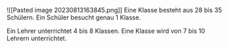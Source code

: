 ![[Pasted image 20230813163845.png]]
Eine Klasse besteht aus 28 bis 35 Schülern.
Ein Schüler besucht genau 1 Klasse.

Ein Lehrer unterrichtet 4 bis 8 Klassen.
Eine Klasse wird von 7 bis 10 Lehrern unterrichtet.

